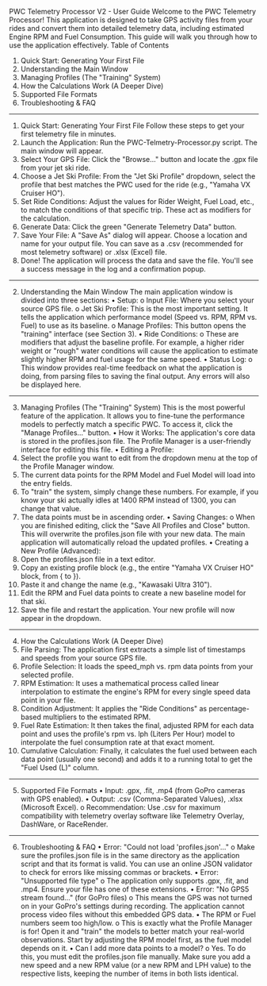 PWC Telemetry Processor V2 - User Guide
Welcome to the PWC Telemetry Processor! This application is designed to take GPS activity files from your rides and convert them into detailed telemetry data, including estimated Engine RPM and Fuel Consumption.
This guide will walk you through how to use the application effectively.
Table of Contents
1.	Quick Start: Generating Your First File
2.	Understanding the Main Window
3.	Managing Profiles (The "Training" System)
4.	How the Calculations Work (A Deeper Dive)
5.	Supported File Formats
6.	Troubleshooting & FAQ
________________________________________
1. Quick Start: Generating Your First File
Follow these steps to get your first telemetry file in minutes.
1.	Launch the Application: Run the PWC-Telmetry-Processor.py script. The main window will appear.
2.	Select Your GPS File: Click the "Browse..." button and locate the .gpx file from your jet ski ride.
3.	Choose a Jet Ski Profile: From the "Jet Ski Profile" dropdown, select the profile that best matches the PWC used for the ride (e.g., "Yamaha VX Cruiser HO").
4.	Set Ride Conditions: Adjust the values for Rider Weight, Fuel Load, etc., to match the conditions of that specific trip. These act as modifiers for the calculation.
5.	Generate Data: Click the green "Generate Telemetry Data" button.
6.	Save Your File: A "Save As" dialog will appear. Choose a location and name for your output file. You can save as a .csv (recommended for most telemetry software) or .xlsx (Excel) file.
7.	Done! The application will process the data and save the file. You'll see a success message in the log and a confirmation popup.
________________________________________
2. Understanding the Main Window
The main application window is divided into three sections:
•	Setup:
o	Input File: Where you select your source GPS file.
o	Jet Ski Profile: This is the most important setting. It tells the application which performance model (Speed vs. RPM, RPM vs. Fuel) to use as its baseline.
o	Manage Profiles: This button opens the "training" interface (see Section 3).
•	Ride Conditions:
o	These are modifiers that adjust the baseline profile. For example, a higher rider weight or "rough" water conditions will cause the application to estimate slightly higher RPM and fuel usage for the same speed.
•	Status Log:
o	This window provides real-time feedback on what the application is doing, from parsing files to saving the final output. Any errors will also be displayed here.
________________________________________
3. Managing Profiles (The "Training" System)
This is the most powerful feature of the application. It allows you to fine-tune the performance models to perfectly match a specific PWC.
To access it, click the "Manage Profiles..." button.
•	How it Works: The application's core data is stored in the profiles.json file. The Profile Manager is a user-friendly interface for editing this file.
•	Editing a Profile:
1.	Select the profile you want to edit from the dropdown menu at the top of the Profile Manager window.
2.	The current data points for the RPM Model and Fuel Model will load into the entry fields.
3.	To "train" the system, simply change these numbers. For example, if you know your ski actually idles at 1400 RPM instead of 1300, you can change that value.
4.	The data points must be in ascending order.
•	Saving Changes:
o	When you are finished editing, click the "Save All Profiles and Close" button. This will overwrite the profiles.json file with your new data. The main application will automatically reload the updated profiles.
•	Creating a New Profile (Advanced):
1.	Open the profiles.json file in a text editor.
2.	Copy an existing profile block (e.g., the entire "Yamaha VX Cruiser HO" block, from { to }).
3.	Paste it and change the name (e.g., "Kawasaki Ultra 310").
4.	Edit the RPM and Fuel data points to create a new baseline model for that ski.
5.	Save the file and restart the application. Your new profile will now appear in the dropdown.
________________________________________
4. How the Calculations Work (A Deeper Dive)
1.	File Parsing: The application first extracts a simple list of timestamps and speeds from your source GPS file.
2.	Profile Selection: It loads the speed_mph vs. rpm data points from your selected profile.
3.	RPM Estimation: It uses a mathematical process called linear interpolation to estimate the engine's RPM for every single speed data point in your file.
4.	Condition Adjustment: It applies the "Ride Conditions" as percentage-based multipliers to the estimated RPM.
5.	Fuel Rate Estimation: It then takes the final, adjusted RPM for each data point and uses the profile's rpm vs. lph (Liters Per Hour) model to interpolate the fuel consumption rate at that exact moment.
6.	Cumulative Calculation: Finally, it calculates the fuel used between each data point (usually one second) and adds it to a running total to get the "Fuel Used (L)" column.
________________________________________
5. Supported File Formats
•	Input: .gpx, .fit, .mp4 (from GoPro cameras with GPS enabled).
•	Output: .csv (Comma-Separated Values), .xlsx (Microsoft Excel).
o	Recommendation: Use .csv for maximum compatibility with telemetry overlay software like Telemetry Overlay, DashWare, or RaceRender.
________________________________________
6. Troubleshooting & FAQ
•	Error: "Could not load 'profiles.json'..."
o	Make sure the profiles.json file is in the same directory as the application script and that its format is valid. You can use an online JSON validator to check for errors like missing commas or brackets.
•	Error: "Unsupported file type"
o	The application only supports .gpx, .fit, and .mp4. Ensure your file has one of these extensions.
•	Error: "No GPS5 stream found..." (for GoPro files)
o	This means the GPS was not turned on in your GoPro's settings during recording. The application cannot process video files without this embedded GPS data.
•	The RPM or Fuel numbers seem too high/low.
o	This is exactly what the Profile Manager is for! Open it and "train" the models to better match your real-world observations. Start by adjusting the RPM model first, as the fuel model depends on it.
•	Can I add more data points to a model?
o	Yes. To do this, you must edit the profiles.json file manually. Make sure you add a new speed and a new RPM value (or a new RPM and LPH value) to the respective lists, keeping the number of items in both lists identical.

